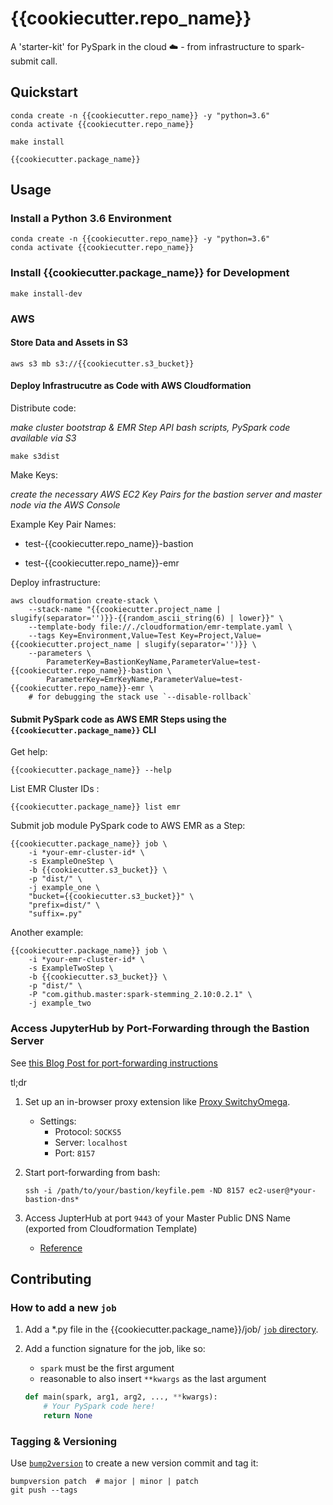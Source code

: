 # {{cookiecutter.repo_name}}

A 'starter-kit' for PySpark in the cloud :cloud: - from infrastructure to spark-submit call.

## Quickstart

```
conda create -n {{cookiecutter.repo_name}} -y "python=3.6"
conda activate {{cookiecutter.repo_name}}

make install

{{cookiecutter.package_name}}
```

## Usage

### Install a Python 3.6 Environment

```
conda create -n {{cookiecutter.repo_name}} -y "python=3.6"
conda activate {{cookiecutter.repo_name}}
```

### Install {{cookiecutter.package_name}} for Development

```
make install-dev
```

### AWS

#### Store Data and Assets in S3

```
aws s3 mb s3://{{cookiecutter.s3_bucket}}
```

#### Deploy Infrastrucutre as Code with AWS Cloudformation

Distribute code:

*make cluster bootstrap & EMR Step API bash scripts, PySpark code available via S3*

```
make s3dist
```

Make Keys:

*create the necessary AWS EC2 Key Pairs for the bastion server and master node via the AWS Console*

Example Key Pair Names:

- test-{{cookiecutter.repo_name}}-bastion

- test-{{cookiecutter.repo_name}}-emr

Deploy infrastructure:

```
aws cloudformation create-stack \
    --stack-name "{{cookiecutter.project_name | slugify(separator='')}}-{{random_ascii_string(6) | lower}}" \
    --template-body file://./cloudformation/emr-template.yaml \
    --tags Key=Environment,Value=Test Key=Project,Value={{cookiecutter.project_name | slugify(separator='')}} \
    --parameters \
        ParameterKey=BastionKeyName,ParameterValue=test-{{cookiecutter.repo_name}}-bastion \
        ParameterKey=EmrKeyName,ParameterValue=test-{{cookiecutter.repo_name}}-emr \
    # for debugging the stack use `--disable-rollback`
```

#### Submit PySpark code as AWS EMR Steps using the `{{cookiecutter.package_name}}` CLI

Get help:

```
{{cookiecutter.package_name}} --help
```

List EMR Cluster IDs :

```
{{cookiecutter.package_name}} list emr
```

Submit job module PySpark code to AWS EMR as a Step:

```
{{cookiecutter.package_name}} job \
    -i *your-emr-cluster-id* \
    -s ExampleOneStep \
    -b {{cookiecutter.s3_bucket}} \
    -p "dist/" \
    -j example_one \
    "bucket={{cookiecutter.s3_bucket}}" \
    "prefix=dist/" \
    "suffix=.py"
```

Another example:

```
{{cookiecutter.package_name}} job \
    -i *your-emr-cluster-id* \
    -s ExampleTwoStep \
    -b {{cookiecutter.s3_bucket}} \
    -p "dist/" \
    -P "com.github.master:spark-stemming_2.10:0.2.1" \
    -j example_two
```

### Access JupyterHub by Port-Forwarding through the Bastion Server

See [this Blog Post for port-forwarding instructions](https://bytes.babbel.com/en/articles/2017-07-04-spark-with-jupyter-inside-vpc.html)

tl;dr

1. Set up an in-browser proxy extension like [Proxy SwitchyOmega](https://chrome.google.com/webstore/detail/proxy-switchyomega/padekgcemlokbadohgkifijomclgjgif?hl=en).

    - Settings:
        - Protocol: `SOCKS5`
        - Server: `localhost`
        - Port: `8157`

2. Start port-forwarding from bash:

    ```
    ssh -i /path/to/your/bastion/keyfile.pem -ND 8157 ec2-user@*your-bastion-dns*
    ```

3. Access JupterHub at port `9443` of your Master Public DNS Name (exported from Cloudformation Template)

    - [Reference](https://docs.aws.amazon.com/emr/latest/ReleaseGuide/emr-jupyterhub-connect.html)

## Contributing

### How to add a new `job`

1. Add a *.py file in the {{cookiecutter.package_name}}/job/ [`job` directory]({{cookiecutter.package_name}}/job/).

2. Add a function signature for the job, like so:

    - `spark` must be the first argument
    - reasonable to also insert `**kwargs` as the last argument

    ```python
    def main(spark, arg1, arg2, ..., **kwargs):
        # Your PySpark code here!
        return None
    ```

### Tagging & Versioning

Use [`bump2version`](https://github.com/c4urself/bump2version) to create a new version commit and tag it:

```
bumpversion patch  # major | minor | patch
git push --tags
```
